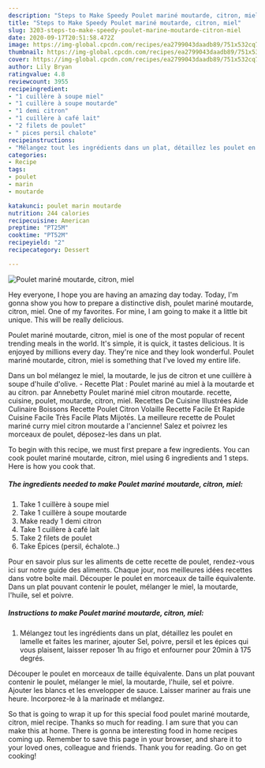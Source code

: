 ```yaml
---
description: "Steps to Make Speedy Poulet mariné moutarde, citron, miel"
title: "Steps to Make Speedy Poulet mariné moutarde, citron, miel"
slug: 3203-steps-to-make-speedy-poulet-marine-moutarde-citron-miel
date: 2020-09-17T20:51:58.472Z
image: https://img-global.cpcdn.com/recipes/ea2799043daadb89/751x532cq70/poulet-marine-moutarde-citron-miel-photo-principale-de-la-recette.jpg
thumbnail: https://img-global.cpcdn.com/recipes/ea2799043daadb89/751x532cq70/poulet-marine-moutarde-citron-miel-photo-principale-de-la-recette.jpg
cover: https://img-global.cpcdn.com/recipes/ea2799043daadb89/751x532cq70/poulet-marine-moutarde-citron-miel-photo-principale-de-la-recette.jpg
author: Lily Bryan
ratingvalue: 4.8
reviewcount: 3955
recipeingredient:
- "1 cuillère à soupe miel"
- "1 cuillère à soupe moutarde"
- "1 demi citron"
- "1 cuillère à café lait"
- "2 filets de poulet"
- " pices persil chalote"
recipeinstructions:
- "Mélangez tout les ingrédients dans un plat, détaillez les poulet en lamelle et faites les mariner, ajouter Sel, poivre, persil et les épices qui vous plaisent, laisser reposer 1h au frigo et enfourner pour 20min à 175 degrés."
categories:
- Recipe
tags:
- poulet
- marin
- moutarde

katakunci: poulet marin moutarde 
nutrition: 244 calories
recipecuisine: American
preptime: "PT25M"
cooktime: "PT52M"
recipeyield: "2"
recipecategory: Dessert

---
```



![Poulet mariné moutarde, citron, miel](https://img-global.cpcdn.com/recipes/ea2799043daadb89/751x532cq70/poulet-marine-moutarde-citron-miel-photo-principale-de-la-recette.jpg)

Hey everyone, I hope you are having an amazing day today. Today, I'm gonna show you how to prepare a distinctive dish, poulet mariné moutarde, citron, miel. One of my favorites. For mine, I am going to make it a little bit unique. This will be really delicious.

Poulet mariné moutarde, citron, miel is one of the most popular of recent trending meals in the world. It's simple, it is quick, it tastes delicious. It is enjoyed by millions every day. They're nice and they look wonderful. Poulet mariné moutarde, citron, miel is something that I've loved my entire life.

Dans un bol mélangez le miel, la moutarde, le jus de citron et une cuillère à soupe d&#39;huile d&#39;olive. - Recette Plat : Poulet mariné au miel à la moutarde et au citron. par Annebetty Poulet mariné miel citron moutarde. recette, cuisine, poulet, moutarde, citron, miel. Recettes De Cuisine Illustrées Aide Culinaire Boissons Recette Poulet Citron Volaille Recette Facile Et Rapide Cuisine Facile Très Facile Plats Mijotés. La meilleure recette de Poulet mariné curry miel citron moutarde a l&#39;ancienne! Salez et poivrez les morceaux de poulet, déposez-les dans un plat.


To begin with this recipe, we must first prepare a few ingredients. You can cook poulet mariné moutarde, citron, miel using 6 ingredients and 1 steps. Here is how you cook that.

<!--inarticleads1-->

##### The ingredients needed to make Poulet mariné moutarde, citron, miel:

1. Take 1 cuillère à soupe miel
1. Take 1 cuillère à soupe moutarde
1. Make ready 1 demi citron
1. Take 1 cuillère à café lait
1. Take 2 filets de poulet
1. Take  Épices (persil, échalote..)


Pour en savoir plus sur les aliments de cette recette de poulet, rendez-vous ici sur notre guide des aliments. Chaque jour, nos meilleures idées recettes dans votre boîte mail. Découper le poulet en morceaux de taille équivalente. Dans un plat pouvant contenir le poulet, mélanger le miel, la moutarde, l&#39;huile, sel et poivre. 

<!--inarticleads2-->

##### Instructions to make Poulet mariné moutarde, citron, miel:

1. Mélangez tout les ingrédients dans un plat, détaillez les poulet en lamelle et faites les mariner, ajouter Sel, poivre, persil et les épices qui vous plaisent, laisser reposer 1h au frigo et enfourner pour 20min à 175 degrés.


Découper le poulet en morceaux de taille équivalente. Dans un plat pouvant contenir le poulet, mélanger le miel, la moutarde, l&#39;huile, sel et poivre. Ajouter les blancs et les envelopper de sauce. Laisser mariner au frais une heure. Incorporez-le à la marinade et mélangez. 

So that is going to wrap it up for this special food poulet mariné moutarde, citron, miel recipe. Thanks so much for reading. I am sure that you can make this at home. There is gonna be interesting food in home recipes coming up. Remember to save this page in your browser, and share it to your loved ones, colleague and friends. Thank you for reading. Go on get cooking!
